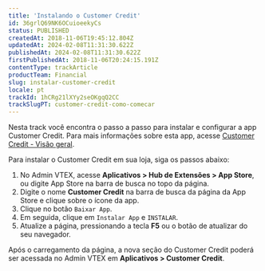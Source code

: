 ```yaml
---
title: 'Instalando o Customer Credit'
id: 36grlQ69NK6OCuioeekyCs
status: PUBLISHED
createdAt: 2018-11-06T19:45:12.804Z
updatedAt: 2024-02-08T11:31:30.622Z
publishedAt: 2024-02-08T11:31:30.622Z
firstPublishedAt: 2018-11-06T20:24:15.191Z
contentType: trackArticle
productTeam: Financial
slug: instalar-customer-credit
locale: pt
trackId: 1hCRg21lXYy2seOKgqQ2CC
trackSlugPT: customer-credit-como-comecar
---
```


Nesta track você encontra o passo a passo para instalar e configurar a app Customer Credit. Para mais informações sobre esta app, acesse [Customer Credit - Visão geral](https://help.vtex.com/pt/tutorial/customer-credit-visao-geral--1uIqTjWxIIIEW0COMg4uE0).

Para instalar o Customer Credit em sua loja, siga os passos abaixo:

1. No Admin VTEX, acesse __Aplicativos > Hub de Extensões > App Store__, ou digite App Store na barra de busca no topo da página.
2. Digite o nome __Customer Credit__ na barra de busca da página da App Store e clique sobre o ícone da app.
3. Clique no botão `Baixar App`.
4. Em seguida, clique em `Instalar App` e `INSTALAR`.
5. Atualize a página, pressionando a tecla __F5__ ou o botão de atualizar do seu navegador.

Após o carregamento da página, a nova seção do Customer Credit poderá ser acessada no Admin VTEX em __Aplicativos > Customer Credit__.
